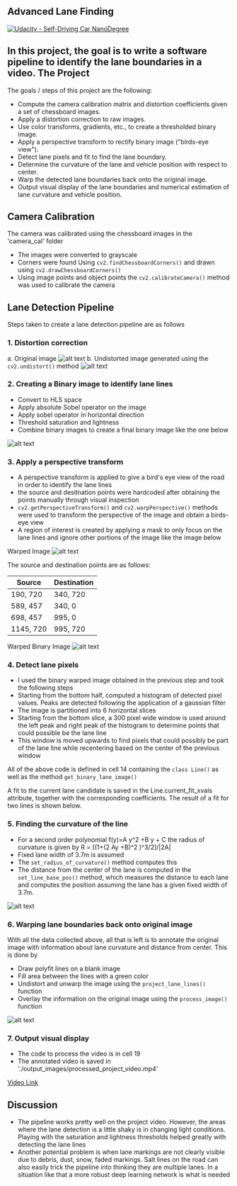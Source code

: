 ## Advanced Lane Finding
[![Udacity - Self-Driving Car NanoDegree](https://s3.amazonaws.com/udacity-sdc/github/shield-carnd.svg)](http://www.udacity.com/drive)


In this project, the goal is to write a software pipeline to identify the lane boundaries in a video.
The Project
---

The goals / steps of this project are the following:

* Compute the camera calibration matrix and distortion coefficients given a set of chessboard images.
* Apply a distortion correction to raw images.
* Use color transforms, gradients, etc., to create a thresholded binary image.
* Apply a perspective transform to rectify binary image ("birds-eye view").
* Detect lane pixels and fit to find the lane boundary.
* Determine the curvature of the lane and vehicle position with respect to center.
* Warp the detected lane boundaries back onto the original image.
* Output visual display of the lane boundaries and numerical estimation of lane curvature and vehicle position.

[//]: # (Image References)

[image1]: ./test_images/test1.jpg "Original Image"
[image2]: ./output_images/undistorted_test1.jpg "Undistorted Image"
[image3]: ./output_images/binary.jpg "Binary Example"
[image4]: ./output_images/straight_lines_warped.jpg "Warp Example"
[image5]: ./output_images/warped_binaryimage_roi.jpg "Warped Binary"
[image6]: ./output_images/fitted_lines.jpg "Fitted Lines"
[image7]: ./output_images/project_test5.jpg "Annotated Image"
[video1]: ./project_video.mp4 "Video"

## Camera Calibration

The camera was calibrated using the chessboard images in the 'camera_cal' folder
* The images were converted to grayscale
* Corners were found Using `cv2.findChessboardCorners()` and drawn using `cv2.drawChessboardCorners()`
* Using image points and object points the `cv2.calibrateCamera()` method was used to calibrate the camera

## Lane Detection Pipeline

Steps taken to create a lane detection pipeline are as follows

### 1. Distortion correction

a. Original image
![alt text][image1]
b. Undistorted image generated using the `cv2.undistort()` method 
![alt text][image2]

### 2. Creating a Binary image to identify lane lines
* Convert to HLS space
* Apply absolute Sobel operator on the image
* Apply sobel operator in horizontal direction
* Threshold saturation and lightness
* Combine binary images to create a final binary image like the one below
  
![alt text][image3]


### 3. Apply a perspective transform
* A perspective transform is applied to give a bird's eye view of the road in order to identify the lane lines
* the source and desitnation points were hardcoded after obtaining the points manually through visual inspection
* `cv2.getPerspectiveTransform()` and `cv2.warpPerspective()` methods were used to transform the perspective of the image and obtain a birds-eye view
* A region of interest is created by applying a mask to only focus on the lane lines and ignore other portions of the image like the image below

Warped Image
![alt text][image4]
  
The source and destination points are as follows:

Source | Destination
------------ | -------------
190, 720 | 340, 720
589, 457 | 340, 0
698, 457 | 995, 0
1145, 720 | 995, 720

Warped Binary Image
![alt text][image5]

### 4. Detect lane pixels
* I used the binary warped image obtained in the previous step and took the following steps
* Starting from the bottom half, computed a histogram of detected pixel values. Peaks are detected following the application of a gaussian filter
* The image is partitioned into 6 horizontal slices
* Starting from the bottom slice, a 300 pixel wide window is used around the left peak and right peak of the histogram to determine points that could possible be the lane line
* This window is moved upwards to find pixels that could possibly be part of the lane line while recentering based on the center of the previous window
 
All of the above code is defined in cell 14 containing the `class Line()` as well as the method `get_binary_lane_image()`
  
A fit to the current lane candidate is saved in the Line.current_fit_xvals attribute, together with the corresponding coefficients. The result of a fit for two lines is shown below.

### 5. Finding the curvature of the line
* For a second order polynomial f(y)=A y^2 +B y + C the radius of curvature is given by R = [(1+(2 Ay +B)^2 )^3/2]/|2A|
* Fixed lane width of 3.7m is assumed
* The `set_radius_of_curvature()` method computes this
* The distance from the center of the lane is computed in the `set_line_base_pos()` method, which measures the distance to each lane and computes the position assuming the lane has a given fixed width of 3.7m.

![alt text][image6]

### 6. Warping lane boundaries back onto original image
With all the data collected above, all that is left is to annotate the original image with information about lane curvature and distance from center. This is done by

* Draw polyfit lines on a blank image
* Fill area between the lines with a green color
* Undistort and unwarp the image using the `project_lane_lines()` function
* Overlay the information on the original image using the `process_image()` function

![alt text][image7]
  
### 7. Output visual display
* The code to process the video is in cell 19
* The annotated video is saved in './output_images/processed_project_video.mp4'

[Video Link](https://youtu.be/6TE0DwIk6Ls)

## Discussion

* The pipeline works pretty well on the project video. However, the areas where the lane detection is a little shaky is in changing light conditions. Playing with the saturation and lightness thresholds helped greatly with detecting the lane lines
* Another potential problem is when lane markings are not clearly visible due to debris, dust, snow, faded markings. Salt lines on the road can also easily trick the pipeline into thinking they are multiple lanes. In a situation like that a more robust deep learning network is what is needed

